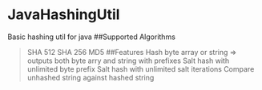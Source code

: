 # JavaHashingUtil
Basic hashing util for java
##Supported Algorithms
>SHA 512
>SHA 256
>MD5
##Features
>Hash byte array or string => outputs both byte arry and string with prefixes
>Salt hash with unlimited byte prefix
>Salt hash with unlimited salt iterations
>Compare unhashed string against hashed string
